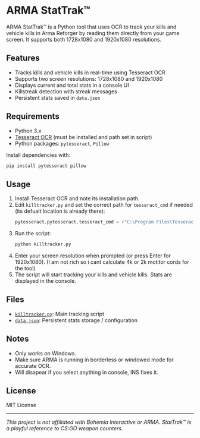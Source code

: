 # ARMA StatTrak™

ARMA StatTrak™ is a Python tool that uses OCR to track your kills and vehicle kills in Arma Reforger by reading them directly from your game screen. It supports both 1728x1080 and 1920x1080 resolutions.

## Features

- Tracks kills and vehicle kills in real-time using Tesseract OCR
- Supports two screen resolutions: 1728x1080 and 1920x1080
- Displays current and total stats in a console UI
- Killstreak detection with streak messages
- Persistent stats saved in `data.json`

## Requirements

- Python 3.x
- [Tesseract OCR](https://github.com/tesseract-ocr/tesseract) (must be installed and path set in script)
- Python packages: `pytesseract`, `Pillow`

Install dependencies with:
```sh
pip install pytesseract pillow
```

## Usage

1. Install Tesseract OCR and note its installation path.
2. Edit `killtracker.py` and set the correct path for `tesseract_cmd` if needed (its defualt location is already there):
   ```python
   pytesseract.pytesseract.tesseract_cmd = r"C:\Program Files\Tesseract-OCR\tesseract.exe"
   ```
3. Run the script:
   ```sh
   python killtracker.py
   ```
4. Enter your screen resolution when prompted (or press Enter for 1920x1080). (I am not rich so i cant calculate 4k or 2k motitor  cords for the tool)
5. The script will start tracking your kills and vehicle kills. Stats are displayed in the console.

## Files

- [`killtracker.py`](killtracker.py): Main tracking script
- [`data.json`](data.json): Persistent stats storage /  configuration

## Notes

- Only works on Windows.
- Make sure ARMA is running in borderless or windowed mode for accurate OCR.
- Will disapear if you select anything in console, INS fixes it.

## License

MIT License

---

*This project is not affiliated with Bohemia Interactive or ARMA. StatTrak™ is a playful reference to CS:GO weapon counters.*